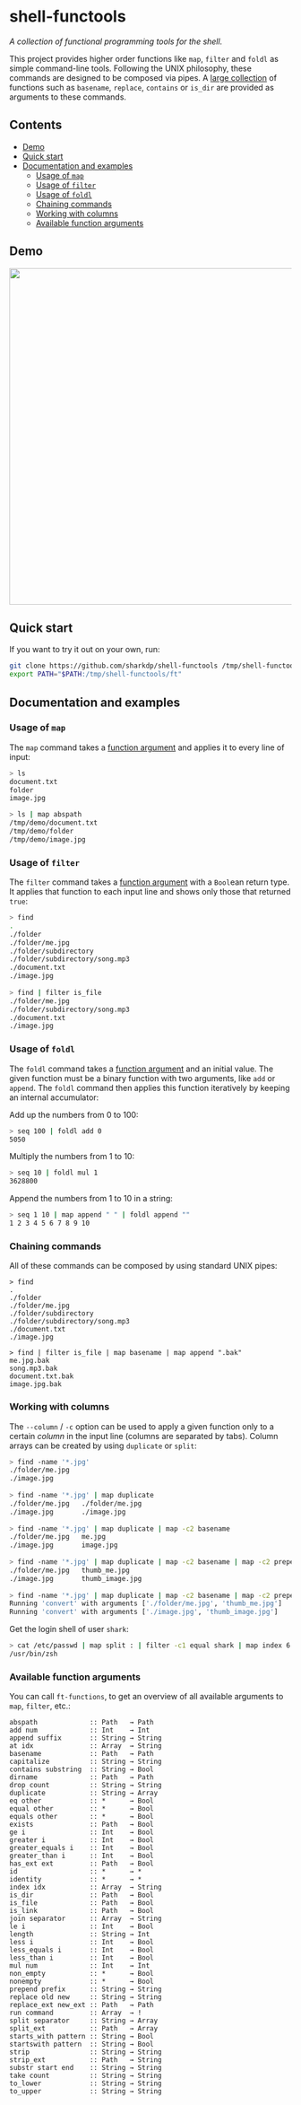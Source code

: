 # shell-functools

*A collection of functional programming tools for the shell.*

This project provides higher order functions like `map`, `filter` and `foldl` as simple command-line tools.
Following the UNIX philosophy, these commands are designed to be composed via pipes. A
[large collection](#available-function-arguments) of functions such as `basename`, `replace`, `contains` or `is_dir` are provided as
arguments to these commands.

## Contents

* [Demo](#demo)
* [Quick start](#quick-start)
* [Documentation and examples](#documentation-and-examples)
    * [Usage of `map`](#usage-of-map)
    * [Usage of `filter`](#usage-of-filter)
    * [Usage of `foldl`](#usage-of-foldl)
    * [Chaining commands](#chaining-commands)
    * [Working with columns](#working-with-columns)
    * [Available function arguments](#available-function-arguments)

## Demo

<a href="https://asciinema.org/a/6zsp3hEPpM7tmWHrjThl7idqh" target="_blank"><img src="https://asciinema.org/a/6zsp3hEPpM7tmWHrjThl7idqh.png" width="600" /></a>

## Quick start

If you want to try it out on your own, run:
``` bash
git clone https://github.com/sharkdp/shell-functools /tmp/shell-functools
export PATH="$PATH:/tmp/shell-functools/ft"
```

## Documentation and examples

### Usage of `map`

The `map` command takes a [function argument](#available-function-arguments) and applies it to every line of input:
``` bash
> ls
document.txt
folder
image.jpg

> ls | map abspath
/tmp/demo/document.txt
/tmp/demo/folder
/tmp/demo/image.jpg
```

### Usage of `filter`

The `filter` command takes a [function argument](#available-function-arguments) with a `Bool`ean return type. It applies that function to each input line and shows only those that returned `true`:
``` bash
> find
.
./folder
./folder/me.jpg
./folder/subdirectory
./folder/subdirectory/song.mp3
./document.txt
./image.jpg
                                                                                   
> find | filter is_file
./folder/me.jpg
./folder/subdirectory/song.mp3
./document.txt
./image.jpg
```

### Usage of `foldl`

The `foldl` command takes a [function argument](#available-function-arguments) and an initial value. The given function must be a binary function with two arguments, like `add` or `append`. The `foldl` command then applies this function iteratively by keeping an internal accumulator:

Add up the numbers from 0 to 100:
``` bash
> seq 100 | foldl add 0
5050
```

Multiply the numbers from 1 to 10:
``` bash
> seq 10 | foldl mul 1
3628800
```

Append the numbers from 1 to 10 in a string:
``` bash
> seq 1 10 | map append " " | foldl append ""
1 2 3 4 5 6 7 8 9 10 
```

### Chaining commands

All of these commands can be composed by using standard UNIX pipes:
```
> find
.
./folder
./folder/me.jpg
./folder/subdirectory
./folder/subdirectory/song.mp3
./document.txt
./image.jpg

> find | filter is_file | map basename | map append ".bak"
me.jpg.bak
song.mp3.bak
document.txt.bak
image.jpg.bak
```

### Working with columns

The `--column` / `-c` option can be used to apply a given function only to a certain *column* in the input line (columns are separated by tabs). Column arrays can be created by using `duplicate` or `split`:

``` bash
> find -name '*.jpg' 
./folder/me.jpg
./image.jpg
                                                                                   
> find -name '*.jpg' | map duplicate
./folder/me.jpg   ./folder/me.jpg
./image.jpg       ./image.jpg
                                                                                   
> find -name '*.jpg' | map duplicate | map -c2 basename
./folder/me.jpg   me.jpg
./image.jpg       image.jpg
                                                                                   
> find -name '*.jpg' | map duplicate | map -c2 basename | map -c2 prepend "thumb_"
./folder/me.jpg	  thumb_me.jpg
./image.jpg       thumb_image.jpg
                                                                                   
> find -name '*.jpg' | map duplicate | map -c2 basename | map -c2 prepend "thumb_" | map run convert
Running 'convert' with arguments ['./folder/me.jpg', 'thumb_me.jpg']
Running 'convert' with arguments ['./image.jpg', 'thumb_image.jpg']
```

Get the login shell of user `shark`:
``` bash
> cat /etc/passwd | map split : | filter -c1 equal shark | map index 6
/usr/bin/zsh
```


### Available function arguments

You can call `ft-functions`, to get an overview of all available arguments to `map`, `filter`, etc.:

```
abspath             :: Path   → Path
add num             :: Int    → Int
append suffix       :: String → String
at idx              :: Array  → String
basename            :: Path   → Path
capitalize          :: String → String
contains substring  :: String → Bool
dirname             :: Path   → Path
drop count          :: String → String
duplicate           :: String → Array
eq other            :: *      → Bool
equal other         :: *      → Bool
equals other        :: *      → Bool
exists              :: Path   → Bool
ge i                :: Int    → Bool
greater i           :: Int    → Bool
greater_equals i    :: Int    → Bool
greater_than i      :: Int    → Bool
has_ext ext         :: Path   → Bool
id                  :: *      → *
identity            :: *      → *
index idx           :: Array  → String
is_dir              :: Path   → Bool
is_file             :: Path   → Bool
is_link             :: Path   → Bool
join separator      :: Array  → String
le i                :: Int    → Bool
length              :: String → Int
less i              :: Int    → Bool
less_equals i       :: Int    → Bool
less_than i         :: Int    → Bool
mul num             :: Int    → Int
non_empty           :: *      → Bool
nonempty            :: *      → Bool
prepend prefix      :: String → String
replace old new     :: String → String
replace_ext new_ext :: Path   → Path
run command         :: Array  → !
split separator     :: String → Array
split_ext           :: Path   → Array
starts_with pattern :: String → Bool
startswith pattern  :: String → Bool
strip               :: String → String
strip_ext           :: Path   → String
substr start end    :: String → String
take count          :: String → String
to_lower            :: String → String
to_upper            :: String → String
```
